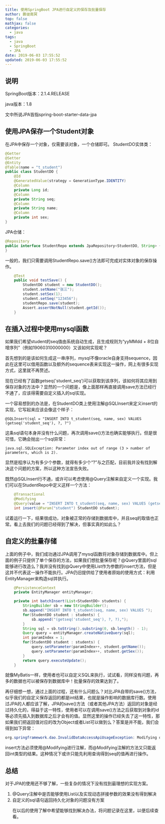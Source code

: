 ```yaml
---
title: 使用SpringBoot JPA进行自定义的保存及批量保存
author: 鹏徙南冥
top: false
mathjax: false
categories:
  - java
tags:
  - java
  - SpringBoot
  - JPA
date: 2019-06-03 17:55:52
updated: 2019-06-03 17:55:52
---
```

## 说明
SpringBoot版本：2.1.4.RELEASE

java版本：1.8

文中所说JPA皆指spring-boot-starter-data-jpa
## 使用JPA保存一个Student对象
在JPA中保存一个对象，仅需要该对象，一个仓储即可。
StudentDO实体类：
```java
@Getter
@Setter
@Entity
@Table(name = "t_student")
public class StudentDO {
    @Id
    @GeneratedValue(strategy = GenerationType.IDENTITY)
    @Column
    private Long id;
    @Column
    private String seq;
    @Column
    private String name;
    @Column
    private int sex;
}
```
JPA仓储：

```java
@Repository
public interface StudentRepo extends JpaRepository<StudentDO, String> {
}
```
一般的，我们只需要调用StudentRepo.save()方法即可完成对实体对象的保存操作。

```java
    @Test
    public void testSave() {
        StudentDO student = new StudentDO();
        student.setName("张三");
        student.setSex(1);
        student.setSeq("123456");
        studentRepo.save(student);
        Assert.assertNotNull(student.getId());
    }
```
## 在插入过程中使用mysql函数
如果我们希望student的seq值由系统自动生成，且生成规则为“yyMMdd + 8位自增序列”（例如19060310000000）又该如何实现呢？

首先想到的是该如何生成这一串序列，mysql不像oracle自身支持sequence，因此在这里可以借用函数以及额外的sequence表来实现这一操作，网上有很多实现方式，这里就不再赘述。

现在已经有了函数getseq('student_seq')可以获取到该序列，该如何将其应用到保存对象的方法中？显然的一个问题是，像上面那样再直接调用save方法已经行不通了，应该得需要自定义插入的sql实现。

一个容易想到的办法是，在StudentDO类上使用注解@SQLInsert来定义insert的实现，它写起来应该会像这个样子：
```
@SQLInsert(sql = "INSERT INTO t_student(seq, name, sex) VALUES (getseq('student_seq'), ?, ?")
```
这条sql语句本身并没有什么问题，再次调用save()方法也确实能够执行。但是很可惜，它确会抛出一个sql异常：
```
java.sql.SQLException: Parameter index out of range (3 > number of parameters, which is 2).
```
显然是程序认为有多少个参数，就得有多少个“?”与之匹配，目前我并没有找到解决这个问题的方案，所以这种方法宣告失败。

既然@SQLInsert行不通，或许可以考虑使用@Query注解来自定义一个实现。我们可以在StudentRepo中定义这样一个方法：

```java
    @Transactional
    @Modifying
    @Query(value = "INSERT INTO t_student(seq, name, sex) VALUES (getseq('student_seq'), :#{#student.name}, :#{#student.sex})", nativeQuery = true)
    int insert(@Param("student") StudentDO student);
```
试着运行一下，结果很成功，对象被正常的存储到数据库中，并且seq的取值也正常。看上去我们的问题已经得到了解决，但事实真的如此么？
## 自定义的批量存储
上面的例子中，我们成功通过JPA调用了mysql函数将对象存储到数据库中。但上面的例子只提供了单个保存的方法，如果我们想批量保存呢？@Query里面的sql能够进行改造么？我并没有找到@Query中使用List<Object>作为参数的insert方法，但是这并不代表这一操作不能执行。JPA仍旧提供给了使用者原始的使用方式：利用EntityManager来构造sql并执行。

```java
    @PersistenceContext
    private EntityManager entityManager;

    private int batchInsert(List<StudentDO> students) {
        StringBuilder sb = new StringBuilder();
        sb.append("INSERT INTO t_student(seq, name, sex) VALUES ");
        for(StudentDO student : students) {
            sb.append("(getseq('student_seq'), ?, ?),");
        }
        String sql = sb.toString().substring(0, sb.length() - 1);
        Query query = entityManager.createNativeQuery(sql);
        int paramIndex = 1;
        for(StudentDO student : students) {
            query.setParameter(paramIndex++, student.getName());
            query.setParameter(paramIndex++, student.getSex());
        }
        return query.executeUpdate();
    }
```
就像MyBatis一样，使用者也可以自定义SQL来执行，试试看，同样没有问题，再多的数据也可以被保存到数据库中！批量保存的效果达到了。

再仔细想一想，通过上面的过程，还有什么问题么？对比JPA自带的save()方法，似乎我们的自定义保存返回的都是int结果，也就是操作影响的数据库行数。使用过JPA的人都应该了解，JPA的save()方法（或者其他JPA方法）返回的对象是经过持久化的，得益于这一特性，使用者可以在调用save()方法之后获取到对象的id等必须先插入到数据库之后才会有的值。显然这里的操作已经失去了这一特性，那如果我们把返回值对应的改为Object或者List<Object>可以做到么？答案是并不能，我们会得到如下异常：
```java
org.springframework.dao.InvalidDataAccessApiUsageException: Modifying queries can only use void or int/Integer as return type!; nested exception is java.lang.IllegalArgumentException: Modifying queries can only use void or int/Integer as return type!
```
insert方法必须使用@Modifying进行注解，而@Modifying注解的方法又只能返回int类型的结果。这种情况下或许只能先利用查询得到seq的值再进行操作。

## 总结
对于JPA的使用还不够了解，一些复杂的情况下没有找到最理想的实现方案。
1. @Query注解中是否能够使用List<Object>以及实现动态拼接参数的效果没有得到解决
2. 自定义的sql语句返回持久化对象的问题没有方案

在以后的使用了解中希望能够找到解决办法，将问题记录在这里，以便后续查看。